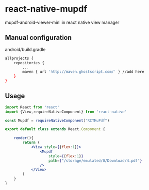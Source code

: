 # react-native-mupdf
mupdf-android-viewer-mini in react native view manager

## Manual configuration
android/build.gradle
```bash
allprojects {
	repositories {
	    ...
	    maven { url 'http://maven.ghostscript.com/' } //add here
	}
}
```

## Usage
```jsx harmony
import React from 'react'
import {View,requireNativeComponent} from 'react-native'

const Mupdf = requireNativeComponent("RCTMuPdf")

export default class extends React.Component {

    render(){
        return (
            <View style={{flex:1}}>
                <Mupdf
                    style={{flex:1}}
                    path={"/storage/emulated/0/Download/4.pdf"}
                />
            </View>
        )
    }
}

```
